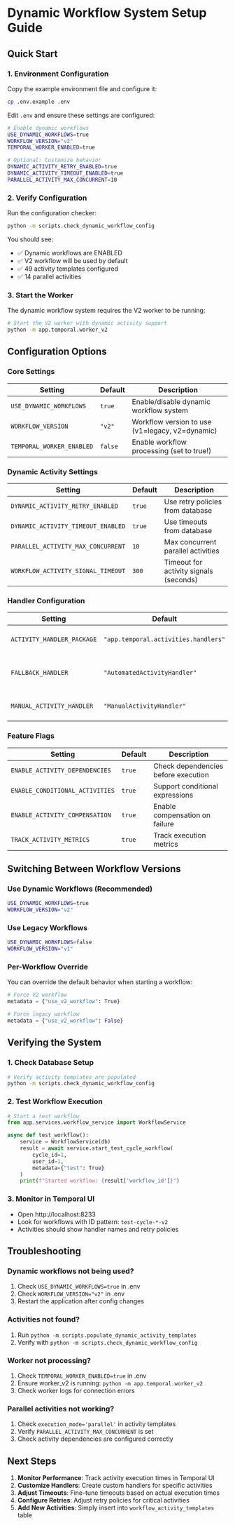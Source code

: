 # Dynamic Workflow System Setup Guide

## Quick Start

### 1. Environment Configuration

Copy the example environment file and configure it:
```bash
cp .env.example .env
```

Edit `.env` and ensure these settings are configured:
```bash
# Enable dynamic workflows
USE_DYNAMIC_WORKFLOWS=true
WORKFLOW_VERSION="v2"
TEMPORAL_WORKER_ENABLED=true

# Optional: Customize behavior
DYNAMIC_ACTIVITY_RETRY_ENABLED=true
DYNAMIC_ACTIVITY_TIMEOUT_ENABLED=true
PARALLEL_ACTIVITY_MAX_CONCURRENT=10
```

### 2. Verify Configuration

Run the configuration checker:
```bash
python -m scripts.check_dynamic_workflow_config
```

You should see:
- ✅ Dynamic workflows are ENABLED
- ✅ V2 workflow will be used by default
- ✅ 49 activity templates configured
- ✅ 14 parallel activities

### 3. Start the Worker

The dynamic workflow system requires the V2 worker to be running:

```bash
# Start the V2 worker with dynamic activity support
python -m app.temporal.worker_v2
```

## Configuration Options

### Core Settings

| Setting | Default | Description |
|---------|---------|-------------|
| `USE_DYNAMIC_WORKFLOWS` | `true` | Enable/disable dynamic workflow system |
| `WORKFLOW_VERSION` | `"v2"` | Workflow version to use (v1=legacy, v2=dynamic) |
| `TEMPORAL_WORKER_ENABLED` | `false` | Enable workflow processing (set to true!) |

### Dynamic Activity Settings

| Setting | Default | Description |
|---------|---------|-------------|
| `DYNAMIC_ACTIVITY_RETRY_ENABLED` | `true` | Use retry policies from database |
| `DYNAMIC_ACTIVITY_TIMEOUT_ENABLED` | `true` | Use timeouts from database |
| `PARALLEL_ACTIVITY_MAX_CONCURRENT` | `10` | Max concurrent parallel activities |
| `WORKFLOW_ACTIVITY_SIGNAL_TIMEOUT` | `300` | Timeout for activity signals (seconds) |

### Handler Configuration

| Setting | Default | Description |
|---------|---------|-------------|
| `ACTIVITY_HANDLER_PACKAGE` | `"app.temporal.activities.handlers"` | Package containing handlers |
| `FALLBACK_HANDLER` | `"AutomatedActivityHandler"` | Default handler for automated activities |
| `MANUAL_ACTIVITY_HANDLER` | `"ManualActivityHandler"` | Handler for manual activities |

### Feature Flags

| Setting | Default | Description |
|---------|---------|-------------|
| `ENABLE_ACTIVITY_DEPENDENCIES` | `true` | Check dependencies before execution |
| `ENABLE_CONDITIONAL_ACTIVITIES` | `true` | Support conditional expressions |
| `ENABLE_ACTIVITY_COMPENSATION` | `true` | Enable compensation on failure |
| `TRACK_ACTIVITY_METRICS` | `true` | Track execution metrics |

## Switching Between Workflow Versions

### Use Dynamic Workflows (Recommended)
```bash
USE_DYNAMIC_WORKFLOWS=true
WORKFLOW_VERSION="v2"
```

### Use Legacy Workflows
```bash
USE_DYNAMIC_WORKFLOWS=false
WORKFLOW_VERSION="v1"
```

### Per-Workflow Override
You can override the default behavior when starting a workflow:
```python
# Force V2 workflow
metadata = {"use_v2_workflow": True}

# Force legacy workflow
metadata = {"use_v2_workflow": False}
```

## Verifying the System

### 1. Check Database Setup
```bash
# Verify activity templates are populated
python -m scripts.check_dynamic_workflow_config
```

### 2. Test Workflow Execution
```python
# Start a test workflow
from app.services.workflow_service import WorkflowService

async def test_workflow():
    service = WorkflowService(db)
    result = await service.start_test_cycle_workflow(
        cycle_id=1,
        user_id=1,
        metadata={"test": True}
    )
    print(f"Started workflow: {result['workflow_id']}")
```

### 3. Monitor in Temporal UI
- Open http://localhost:8233
- Look for workflows with ID pattern: `test-cycle-*-v2`
- Activities should show handler names and retry policies

## Troubleshooting

### Dynamic workflows not being used?
1. Check `USE_DYNAMIC_WORKFLOWS=true` in .env
2. Check `WORKFLOW_VERSION="v2"` in .env
3. Restart the application after config changes

### Activities not found?
1. Run `python -m scripts.populate_dynamic_activity_templates`
2. Verify with `python -m scripts.check_dynamic_workflow_config`

### Worker not processing?
1. Check `TEMPORAL_WORKER_ENABLED=true` in .env
2. Ensure worker_v2 is running: `python -m app.temporal.worker_v2`
3. Check worker logs for connection errors

### Parallel activities not working?
1. Check `execution_mode='parallel'` in activity templates
2. Verify `PARALLEL_ACTIVITY_MAX_CONCURRENT` is set
3. Check activity dependencies are configured correctly

## Next Steps

1. **Monitor Performance**: Track activity execution times in Temporal UI
2. **Customize Handlers**: Create custom handlers for specific activities
3. **Adjust Timeouts**: Fine-tune timeouts based on actual execution times
4. **Configure Retries**: Adjust retry policies for critical activities
5. **Add New Activities**: Simply insert into `workflow_activity_templates` table